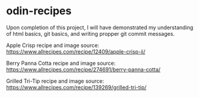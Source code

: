 # odin-recipes
Upon completion of this project, I will have demonstrated my understanding of html basics, git basics, and writing propper git commit messages.

Apple Crisp recipe and image source:
https://www.allrecipes.com/recipe/12409/apple-crisp-ii/

Berry Panna Cotta recipe and image source:
https://www.allrecipes.com/recipe/274691/berry-panna-cotta/

Grilled Tri-Tip recipe and image source:
https://www.allrecipes.com/recipe/139269/grilled-tri-tip/